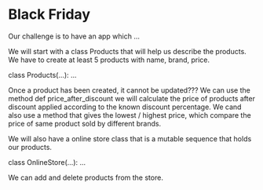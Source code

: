 # Black Friday


Our challenge is to have an app which ...


We will start with a class Products that will help us describe the products. We have to create at least 5 products with name, brand, price.


class Products(...):
    ...

Once a product has been created, it cannot be updated???
We can use the method def price_after_discount we will calculate the price of products after discount applied according to the known discount percentage.
We cand also use a method that gives the lowest / highest price, which compare the price of same product sold by different brands. 



We will also have a online store class that is a mutable sequence that holds our products.

class OnlineStore(...):
    ...
    

We can add and delete products from the store.




